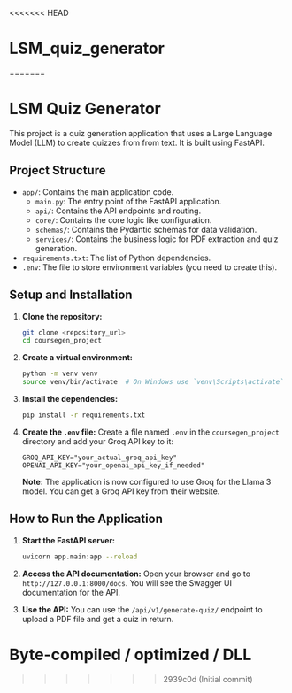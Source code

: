 <<<<<<< HEAD
# LSM_quiz_generator
=======
# LSM Quiz Generator

This project is a quiz generation application that uses a Large Language Model (LLM) to create quizzes from from text. It is built using FastAPI.

## Project Structure

- `app/`: Contains the main application code.
  - `main.py`: The entry point of the FastAPI application.
  - `api/`: Contains the API endpoints and routing.
  - `core/`: Contains the core logic like configuration.
  - `schemas/`: Contains the Pydantic schemas for data validation.
  - `services/`: Contains the business logic for PDF extraction and quiz generation.
- `requirements.txt`: The list of Python dependencies.
- `.env`: The file to store environment variables (you need to create this).

## Setup and Installation

1.  **Clone the repository:**
    ```bash
    git clone <repository_url>
    cd coursegen_project
    ```

2.  **Create a virtual environment:**
    ```bash
    python -m venv venv
    source venv/bin/activate  # On Windows use `venv\Scripts\activate`
    ```

3.  **Install the dependencies:**
    ```bash
    pip install -r requirements.txt
    ```

4.  **Create the `.env` file:**
    Create a file named `.env` in the `coursegen_project` directory and add your Groq API key to it:
    ```
    GROQ_API_KEY="your_actual_groq_api_key"
    OPENAI_API_KEY="your_openai_api_key_if_needed"
    ```
    **Note:** The application is now configured to use Groq for the Llama 3 model. You can get a Groq API key from their website.

## How to Run the Application

1.  **Start the FastAPI server:**
    ```bash
    uvicorn app.main:app --reload
    ```

2.  **Access the API documentation:**
    Open your browser and go to `http://127.0.0.1:8000/docs`. You will see the Swagger UI documentation for the API.

3.  **Use the API:**
    You can use the `/api/v1/generate-quiz/` endpoint to upload a PDF file and get a quiz in return.

# Byte-compiled / optimized / DLL


>>>>>>> 2939c0d (Initial commit)
